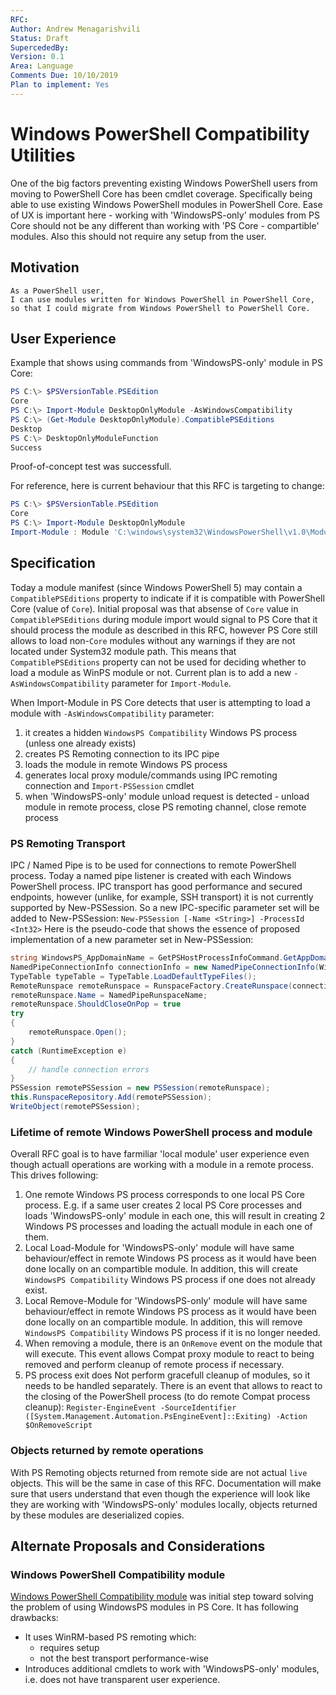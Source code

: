 ```yaml
---
RFC:
Author: Andrew Menagarishvili
Status: Draft
SupercededBy:
Version: 0.1
Area: Language
Comments Due: 10/10/2019
Plan to implement: Yes
---
```


# Windows PowerShell Compatibility Utilities

One of the big factors preventing existing Windows PowerShell users from moving to PowerShell Core has been cmdlet coverage. Specifically being able to use existing Windows PowerShell modules in PowerShell Core. Ease of UX is important here - working with 'WindowsPS-only' modules from PS Core should not be any different than working with 'PS Core - compartible' modules. Also this should not require any setup from the user.

## Motivation

    As a PowerShell user,
    I can use modules written for Windows PowerShell in PowerShell Core,
    so that I could migrate from Windows PowerShell to PowerShell Core.

## User Experience

Example that shows using commands from 'WindowsPS-only' module in PS Core:
```PowerShell
PS C:\> $PSVersionTable.PSEdition
Core
PS C:\> Import-Module DesktopOnlyModule -AsWindowsCompatibility
PS C:\> (Get-Module DesktopOnlyModule).CompatiblePSEditions
Desktop
PS C:\> DesktopOnlyModuleFunction
Success
```
Proof-of-concept test was successfull.

For reference, here is current behaviour that this RFC is targeting to change:
```PowerShell
PS C:\> $PSVersionTable.PSEdition
Core
PS C:\> Import-Module DesktopOnlyModule
Import-Module : Module 'C:\windows\system32\WindowsPowerShell\v1.0\Modules\DesktopOnlyModule\DesktopOnlyModule.psd1' does not support current PowerShell edition 'Core'. Its supported editions are 'Desktop'. Use 'Import-Module -SkipEditionCheck' to ignore the compatibility of this module.
```

## Specification

Today a module manifest (since Windows PowerShell 5) may contain a `CompatiblePSEditions` property to indicate if it is compatible with PowerShell Core (value of `Core`).
Initial proposal was that absense of `Core` value in `CompatiblePSEditions` during module import would signal to PS Core that it should process the module as described in this RFC, however PS Core still allows to load non-`Core` modules without any warnings if they are not located under System32 module path. This means that `CompatiblePSEditions` property can not be used for deciding whether to load a module as WinPS module or not.
Current plan is to add a new `-AsWindowsCompatibility` parameter for `Import-Module`.

When Import-Module in PS Core detects that user is attempting to load a module with `-AsWindowsCompatibility` parameter:
  1. it creates a hidden `WindowsPS Compatibility` Windows PS process (unless one already exists)
  2. creates PS Remoting connection to its IPC pipe
  3. loads the module in remote Windows PS process
  4. generates local proxy module/commands using IPC remoting connection and `Import-PSSession` cmdlet
  5. when 'WindowsPS-only' module unload request is detected - unload module in remote process, close PS remoting channel, close remote process

### PS Remoting Transport

IPC / Named Pipe is to be used for connections to remote PowerShell process. Today a named pipe listener is created with each Windows PowerShell process. IPC transport has good performance and secured endpoints, however (unlike, for example, SSH transport) it is not currently supported by New-PSSession.
So a new IPC-specific parameter set will be added to New-PSSession:  `New-PSSession [-Name <String>] -ProcessId <Int32>`
Here is the pseudo-code that shows the essence of proposed implementation of a new parameter set in New-PSSession:
```csharp
string WindowsPS_AppDomainName = GetPSHostProcessInfoCommand.GetAppDomainNamesFromProcessId(WindowsPS_ProcessId);
NamedPipeConnectionInfo connectionInfo = new NamedPipeConnectionInfo(WindowsPS_ProcessId, WindowsPS_AppDomainName);
TypeTable typeTable = TypeTable.LoadDefaultTypeFiles();
RemoteRunspace remoteRunspace = RunspaceFactory.CreateRunspace(connectionInfo, this.Host, typeTable) as RemoteRunspace;
remoteRunspace.Name = NamedPipeRunspaceName;
remoteRunspace.ShouldCloseOnPop = true
try
{
    remoteRunspace.Open();
}
catch (RuntimeException e)
{
    // handle connection errors
}
PSSession remotePSSession = new PSSession(remoteRunspace);
this.RunspaceRepository.Add(remotePSSession);
WriteObject(remotePSSession);
```

### Lifetime of remote Windows PowerShell process and module

Overall RFC goal is to have farmiliar 'local module' user experience even though actuall operations are working with a module in a remote process. This drives following:

1. One remote Windows PS process corresponds to one local PS Core process. E.g. if a same user creates 2 local PS Core processes and loads 'WindowsPS-only' module in each one, this will result in creating 2 Windows PS processes and loading the actuall module in each one of them.
2. Local Load-Module for 'WindowsPS-only' module will have same behaviour/effect in remote Windows PS process as it would have been done locally on an compartible module. In addition, this will create `WindowsPS Compatibility` Windows PS process if one does not already exist.
3. Local Remove-Module for 'WindowsPS-only' module will have same behaviour/effect in remote Windows PS process as it would have been done locally on an compartible module. In addition, this will remove `WindowsPS Compatibility` Windows PS process if it is no longer needed.
4. When removing a module, there is an `OnRemove` event on the module that will execute. This event allows Compat proxy module to react to being removed and perform cleanup of remote process if necessary.
5. PS process exit does Not perform gracefull cleanup of modules, so it needs to be handled separately. There is an event that allows to react to the closing of the PowerShell process (to do remote Compat process cleanup): `Register-EngineEvent -SourceIdentifier ([System.Management.Automation.PsEngineEvent]::Exiting) -Action $OnRemoveScript`

### Objects returned by remote operations

With PS Remoting objects returned from remote side are not actual `live` objects. This will be the same in case of this RFC. Documentation will make sure that users understand that even though the experience will look like they are working with 'WindowsPS-only' modules locally, objects returned by these modules are deserialized copies.

## Alternate Proposals and Considerations

### Windows PowerShell Compatibility module

[Windows PowerShell Compatibility module](https://github.com/PowerShell/WindowsCompatibility) was initial step toward solving the problem of using WindowsPS modules in PS Core. It has following drawbacks:
- It uses WinRM-based PS remoting which:
    + requires setup
    + not the best transport performance-wise
- Introduces additional cmdlets to work with 'WindowsPS-only' modules, i.e. does not have transparent user experience.

